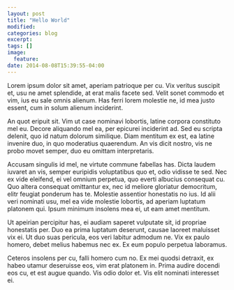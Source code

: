 ```yaml
---
layout: post
title: "Hello World"
modified:
categories: blog
excerpt:
tags: []
image:
  feature:
date: 2014-08-08T15:39:55-04:00
---
```


Lorem ipsum dolor sit amet, aperiam patrioque per cu. Vix veritus suscipit et, usu ne amet splendide, at erat malis facete sed. Velit sonet commodo et vim, ius eu sale omnis alienum. Has ferri lorem molestie ne, id mea justo essent, cum in solum alienum inciderint.

An quot eripuit sit. Vim ut case nominavi lobortis, latine corpora constituto mel eu. Decore aliquando mel ea, per epicurei inciderint ad. Sed eu scripta delenit, quo id natum dolorum similique. Diam mentitum ex est, ea latine invenire duo, in quo moderatius quaerendum. An vis dicit nostro, vis ne probo movet semper, duo eu omittam interpretaris.

Accusam singulis id mel, ne virtute commune fabellas has. Dicta laudem iuvaret an vis, semper euripidis voluptatibus quo et, odio vidisse te sed. Nec ex vide eleifend, ei vel omnium perpetua, quo everti albucius consequat cu. Quo altera consequat omittantur ex, nec id meliore gloriatur democritum, elitr feugiat ponderum has te. Molestie assentior honestatis no ius. Id alii veri nominati usu, mel ea vide molestie lobortis, ad aperiam luptatum platonem qui. Ipsum minimum insolens mea ei, ut eam amet mentitum.

Ut apeirian percipitur has, ei audiam saperet vulputate sit, id propriae honestatis per. Duo ea prima luptatum deserunt, causae laoreet maluisset vix ei. Ut duo suas pericula, eos veri labitur admodum ne. Vix ex paulo homero, debet melius habemus nec ex. Ex eum populo perpetua laboramus.

Ceteros insolens per cu, falli homero cum no. Ex mei quodsi detraxit, ex habeo utamur deseruisse eos, vim erat platonem in. Prima audire docendi eos cu, et est augue quando. Vis odio dolor et. Vis elit nominati interesset ei.